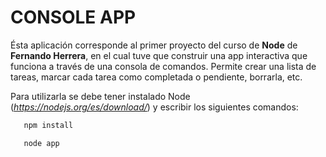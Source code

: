 # CONSOLE APP

Ésta aplicación corresponde al primer proyecto del curso de **Node** de **Fernando Herrera**, en el cual tuve que construir una app interactiva que funciona a través de una consola de comandos. Permite crear una lista de tareas, marcar cada tarea como completada o pendiente, borrarla, etc. 

Para utilizarla se debe tener instalado Node (_https://nodejs.org/es/download/_) y escribir los siguientes comandos:
```bash
   npm install
```
```bash
   node app
```